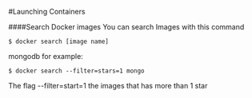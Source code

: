 #Launching Containers

####Search Docker images
You can search Images with this command
```
$ docker search [image name]
```
mongodb for example:
```
$ docker search --filter=stars=1 mongo
```
The flag --filter=start=1 the images that has more than 1 star